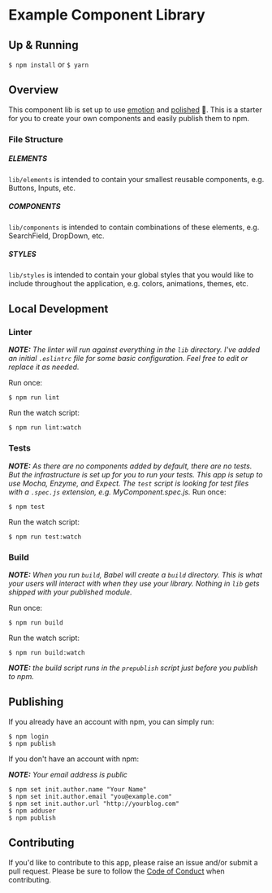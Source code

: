 # Example Component Library

## Up & Running
`$ npm install` or `$ yarn`

## Overview
This component lib is set up to use [emotion](https://github.com/emotion-js/emotion/) and [polished](https://github.com/styled-components/polished) 💅. This is a starter for you to create your own components and easily publish them to npm.

### File Structure

##### ELEMENTS
`lib/elements` is intended to contain your smallest reusable components, e.g. Buttons, Inputs, etc.


##### COMPONENTS
`lib/components` is intended to contain combinations of these elements, e.g. SearchField, DropDown, etc.

##### STYLES
`lib/styles` is intended to contain your global styles that you would like to include throughout the application, e.g. colors, animations, themes, etc.

## Local Development

### Linter
_**NOTE:** The linter will run against everything in the `lib` directory. I've added an initial `.eslintrc` file for some basic configuration. Feel free to edit or replace it as needed._

Run once:
```
$ npm run lint
```

Run the watch script:
```
$ npm run lint:watch
```

### Tests
_**NOTE:** As there are no components added by default, there are no tests. But the infrastructure is set up for you to run your tests. This app is setup to use Mocha, Enzyme, and Expect. The `test` script is looking for test files with a `.spec.js` extension, e.g. MyComponent.spec.js._
Run once:
```
$ npm test
```

Run the watch script:
```
$ npm run test:watch
```

### Build
_**NOTE:** When you run `build`, Babel will create a `build` directory. This is what your users will interact with when they use your library. Nothing in `lib` gets shipped with your published module._

Run once:
```
$ npm run build
```

Run the watch script:
```
$ npm run build:watch
```

_**NOTE:** the build script runs in the `prepublish` script just before you publish to npm._

## Publishing
If you already have an account with npm, you can simply run:
```
$ npm login
$ npm publish
```

If you don't have an account with npm:

_**NOTE:** Your email address is public_
```
$ npm set init.author.name "Your Name"
$ npm set init.author.email "you@example.com"
$ npm set init.author.url "http://yourblog.com"
$ npm adduser
$ npm publish
```

## Contributing
If you'd like to contribute to this app, please raise an issue and/or submit a pull request. Please be sure to follow the [Code of Conduct](CODE_OF_CONDUCT.md) when contributing.
